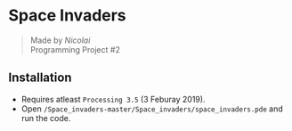 # Space Invaders
> Made by *Nicolai*  
Programming Project #2

## Installation  
- Requires atleast `Processing 3.5` (3 Feburay 2019).  
- Open `/Space_invaders-master/Space_invaders/space_invaders.pde` and run the code.  
